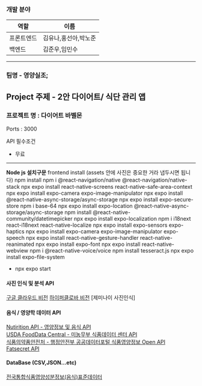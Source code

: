 ### 개발 분야
|역할|이름|
|-----|--------|
|프론트엔드|김유나,홍선아,박노준|
|백엔드|김준우,임민수|
---------------------------------
### 팀명 - 영양실조;
## Project 주제 - 2안 다이어트/ 식단 관리 앱
### 프로젝트 명 : 다이어트 바벨몬

Ports : 3000

API 필수조건
- 무료
---------------------------------------------
<b>Node js 설치구문</b>
frontend install (assets 안에 사진은 중요한 거라 냅두시면 됩니다)
npm install
npm i @react-navigation/native @react-navigation/native-stack
npx expo install react-native-screens react-native-safe-area-context
npx expo install expo-camera expo-image-manipulator
npx expo install @react-native-async-storage/async-storage
npx expo install expo-secure-store
npm i base-64
npx expo install expo-location @react-native-async-storage/async-storage
npm install @react-native-community/datetimepicker
npx expo install expo-localization
npm i i18next react-i18next react-native-localize
npx expo install expo-sensors expo-haptics
npx expo install expo-camera expo-image-manipulator expo-speech
npx expo install react-native-gesture-handler react-native-reanimated
npx expo install expo-font
npx expo install react-native-webview
npm i @react-native-voice/voice
npm install tesseract.js
npx expo install expo-file-system
- npx expo start


#### 사진 인식 및 분석 API
[구글 클라우드 비전](https://cloud.google.com/vision)
[하이퍼클로바 비전](https://clova.ai/tech-blog/hyperclova-x-vision-%ED%95%98%EC%9D%B4%ED%8D%BC%ED%81%B4%EB%A1%9C%EB%B0%94-%EB%88%88%EC%9D%84-%EB%9C%A8%EB%8B%A4)
[제미나이 사진인식]

#### 음식 / 영양학 데이터 API
[Nutirition API - 영양정보 및 음식 API](https://api-ninjas.com/api/nutrition)<br>
[USDA FoodData Central - 미농무부 식품데이터 센터 API](https://fdc.nal.usda.gov/api-guide)<br>
[식품의약품안전처 - 행정안전부 공공데이터포털 식품영양정보 Open API](https://www.data.go.kr/tcs/dss/selectStdDataDetailView.do#tab_layer_open)<br>
[Fatsecret API](https://platform.fatsecret.com/api-demo)<br>
#### DataBase (CSV,JSON...etc)
[전국통합식품영양성분정보(음식)표준데이터](https://www.data.go.kr/data/15100070/standard.do)<br>
